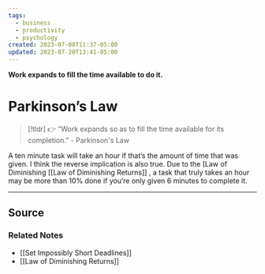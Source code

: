 ```yaml
---
tags:
  - business
  - productivity
  - psychology
created: 2023-07-08T11:37-05:00
updated: 2023-07-20T13:41-05:00
---
```

**Work expands to fill the time available to do it.**

# Parkinson’s Law

> [!tldr] 👉 “Work expands so as to fill the time available for its completion.” - Parkinson's Law

A ten minute task will take an hour if that’s the amount of time that was given. I think the reverse implication is also true. Due to the [Law of Diminishing [[Law of Diminishing Returns]] , a task that truly takes an hour may be more than 10% done if you’re only given 6 minutes to complete it. 

---

## Source


### Related Notes
- [[Set Impossibly Short Deadlines]]
- [[Law of Diminishing Returns]]